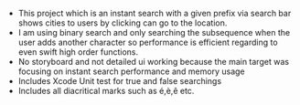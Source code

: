 - This project which is an instant search with a given prefix via search bar shows cities to users by clicking can go to the location.
- I am using binary search and only searching the subsequence when the user adds another character so performance is efficient regarding to even swift high order    functions.
- No storyboard and not detailed ui working because the main target was focusing on instant search performance and memory usage
- Includes Xcode Unit test for true and false searchings
- Includes all diacritical marks such as é,è,ê etc. 
